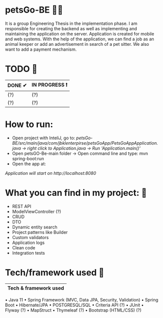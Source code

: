 # petsGo-BE 🐶🐱
It is a group Engineering Thesis in the implementation phase. I am responsible for
creating the backend as well as implementing and maintaining the application on the
server. Application is created for mobile and web systems. With the help of the
application, we can find a job as an animal keeper or add an advertisement in search of
a pet sitter. We also want to add a payment mechanism.


# TODO 📌
| DONE ✔  | IN PROGRESS ❗ |
| ------------- | ------------- |
| (?)  | (?) |
| (?)  | (?) |

# How to run:
- Open project with InteliJ, go to: *petsGo-BE/src/main/java/com/jbklenterpirse/petsGoApp/PetsGoAppApplication.java -> right click to Application.java -> 
Run 'Application.main()'*
- Open petsGO-Be-main folder -> Open command line and type: mvn spring-boot:run
- Open the app at:

 *Application will start on http://localhost:8080*

# What you can find in my project: 🎉
- REST API
- ModelViewController (?)
- CRUD
- DTO
- Dynamic entity search
- Project patterns like Builder
- Custom validators
- Application logs
- Clean code
- Integration tests

# Tech/framework used 🔧
| Tech & framework used |
| ------------- |
• Java 11 
• Spring Framework (MVC, Data JPA, Security, Validation)
• Spring Boot
• Hibernate/JPA
• POSTGRESQL/SQL
• Criteria API (?)
• JUnit
• Flyway (?)
• MapStruct
• Thymeleaf (?)
• Bootstrap (HTML/CSS) (?)


